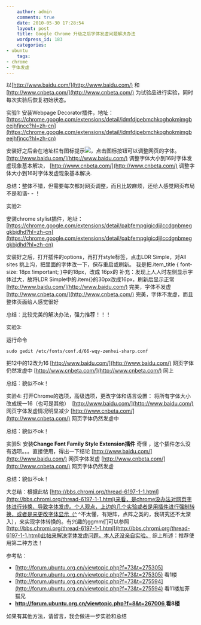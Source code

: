 ```yaml
---
    author: admin
    comments: true
    date: 2010-05-30 17:28:54
    layout: post
    title: Google Chrome 升级之后字体发虚问题解决办法
    wordpress_id: 183
    categories:
- ubuntu
    tags:
- chrome
- 字体发虚
---
```


以[http://www.baidu.com/](http://www.baidu.com/) 和[http://www.cnbeta.com/](http://www.cnbeta.com/) 为试验品进行实验，同时每次实验后恢复初始状态。

实验1: 安装Webpage Decorator插件，地址：[https://chrome.google.com/extensions/detail/idmfdjpebmchkoghokmjmgbeejhfjncc?hl=zh-cn](https://chrome.google.com/extensions/detail/idmfdjpebmchkoghokmjmgbeejhfjncc?hl=zh-cn) 

安装好之后会在地址栏有图标提示[![](http://www.freetstar.com/wp-content/uploads/2010/05/Screenshot-1.png)](http://www.freetstar.com/wp-content/uploads/2010/05/Screenshot-1.png)，点击图标按钮可以调整网页的字体。 [http://www.baidu.com/](http://www.baidu.com/) 调整字体大小到16时字体发虚现象基本解决， [http://www.cnbeta.com/](http://www.cnbeta.com/) 调整字体大小到16时字体发虚现象基本解决.

总结：整体不错，但需要每次都对网页调整，而且比较麻烦，还给人感觉网页布局不是和谐- - ！

实验2:

安装chrome stylist插件，地址： [https://chrome.google.com/extensions/detail/pabfempgigicdjjlccdgnbmeggkbjdhd?hl=zh-cn](https://chrome.google.com/extensions/detail/pabfempgigicdjjlccdgnbmeggkbjdhd?hl=zh-cn) 

安装好之后，打开插件的options，再打开style标签，点击LDR Simple，对All sites 挑上沟，把里面的字体改一下，保存重启或刷新。 我是把.item_title { font-size: 18px !important; }中的18px，改成 16px的 补充：发现上人人时左侧显示字体过大，故将LDR Simple中的.item{}的30px改成16px，刷新后显示正常 [http://www.baidu.com/](http://www.baidu.com/) 完美，字体不发虚 [http://www.cnbeta.com/](http://www.cnbeta.com/) 完美，字体不发虚，而且整体页面给人感觉很好

总结：比较完美的解决办法，强力推荐！！！

实验3: 

运行命令

    sudo gedit /etc/fonts/conf.d/66-wqy-zenhei-sharp.conf

把<test compare="more_eq" name="pixelsize"><double>12</double></test>中的12改为16 [http://www.baidu.com/](http://www.baidu.com/) 网页字体仍然发虚中 [http://www.cnbeta.com/](http://www.cnbeta.com/) 同上

总结：貌似不ok！

实验4: 打开Chrome的选项，高级选项，更改字体和语言设置： 将所有字体大小改成统一16（也可是其他） ﻿﻿ [http://www.baidu.com/](http://www.baidu.com/) 网页字体发虚情况明显减少 [http://www.cnbeta.com/](http://www.cnbeta.com/) 网页字体仍然发虚中 

总结：貌似不ok！

实验5: 安装**Change Font Family Style Extension插件** 奇怪 ，这个插件怎么没有选项。。。直接使用，得出一下结论 [http://www.baidu.com/](http://www.baidu.com/) 网页字体发虚 [http://www.cnbeta.com/](http://www.cnbeta.com/) 网页字体仍然发虚 

总结：貌似不ok！

大总结：根据此帖 [http://bbs.chromi.org/thread-6197-1-1.html](http://bbs.chromi.org/thread-6197-1-1.html)来看，是chrome没办法对网页字体进行转换，导致字体发虚。个人观点，上边的几个实验或者是用插件进行强制转换，或者是来更改字体显示（^ ^不太懂，有矩阵，点阵之类的，我研究还不太深入），来实现字体转换的。有兴趣的ggmm们可以参照[http://bbs.chromi.org/thread-6197-1-1.html](http://bbs.chromi.org/thread-6197-1-1.html)此帖来解决字体发虚问题，本人还没亲自实验。 综上所述：推荐使用第二种方法！

参考帖：

* [http://forum.ubuntu.org.cn/viewtopic.php?f=73&t=275305](http://forum.ubuntu.org.cn/viewtopic.php?f=73&t=275305) 看1楼
* [http://forum.ubuntu.org.cn/viewtopic.php?f=73&t=275594](http://forum.ubuntu.org.cn/viewtopic.php?f=73&t=275594) 看11楼加菲猫兄
* **[http://forum.ubuntu.org.cn/viewtopic.php?f=8&t=267006 ](http://forum.ubuntu.org.cn/viewtopic.php?f=8&t=267006 ) 看8楼**

如果有其他方法，请留言，我会做进一步实验和总结

